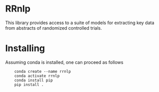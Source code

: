 # RRnlp

This library provides access to a suite of models for extracting key data from abstracts of randomized controlled trials. 

# Installing

Assuming conda is installed, one can proceed as follows

```
    conda create --name rrnlp
    conda activate rrnlp
    conda install pip
    pip install .
```


